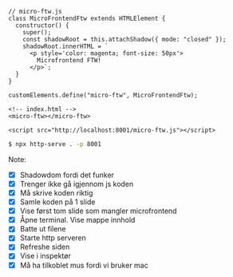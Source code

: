 ```js[1|2,11|3-4,10|5|6-9|13|0]
// micro-ftw.js
class MicroFrontendFtw extends HTMLElement {
  constructor() {
    super();
    const shadowRoot = this.attachShadow({ mode: "closed" });
    shadowRoot.innerHTML = `
      <p style='color: magenta; font-size: 50px'>
        Microfrontend FTW!
      </p>`;
  }
}

customElements.define("micro-ftw", MicroFrontendFtw);
```

```html[1|2|4|0]
<!-- index.html -->
<micro-ftw></micro-ftw>

<script src="http://localhost:8001/micro-ftw.js"></script>
```

```bash
$ npx http-serve . -p 8001
```

Note:

- [x] Shadowdom fordi det funker
- [x] Trenger ikke gå igjennom js koden
- [x] Må skrive koden riktig
- [x] Samle koden på 1 slide
- [x] Vise først tom slide som mangler microfrontend
- [x] Åpne terminal. Vise mappe innhold
- [x] Batte ut filene
- [x] Starte http serveren
- [x] Refreshe siden
- [x] Vise i inspektør
- [x] Må ha tilkoblet mus fordi vi bruker mac
